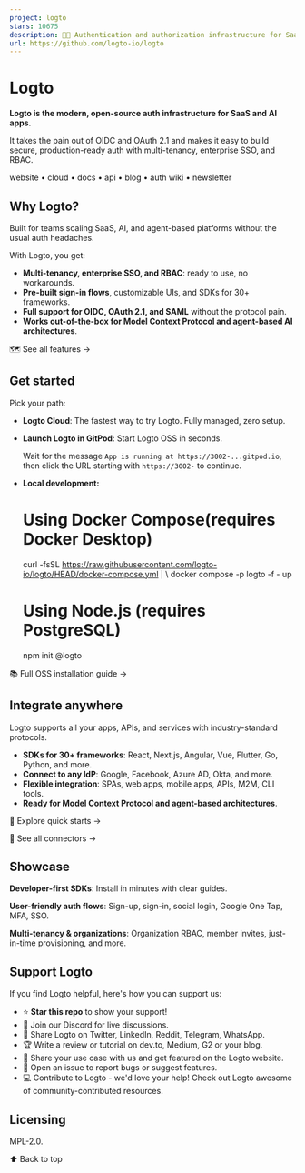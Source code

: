 ```yaml
---
project: logto
stars: 10675
description: 🧑‍🚀 Authentication and authorization infrastructure for SaaS and AI apps, built on OIDC and OAuth 2.1 with multi-tenancy, SSO, and RBAC.
url: https://github.com/logto-io/logto
---
```


Logto
=====

**Logto is the modern, open-source auth infrastructure for SaaS and AI apps.**

It takes the pain out of OIDC and OAuth 2.1 and makes it easy to build secure, production-ready auth with multi-tenancy, enterprise SSO, and RBAC.

website • cloud • docs • api • blog • auth wiki • newsletter

Why Logto?
----------

Built for teams scaling SaaS, AI, and agent-based platforms without the usual auth headaches.

With Logto, you get:

-   **Multi-tenancy, enterprise SSO, and RBAC**: ready to use, no workarounds.
-   **Pre-built sign-in flows**, customizable UIs, and SDKs for 30+ frameworks.
-   **Full support for OIDC, OAuth 2.1, and SAML** without the protocol pain.
-   **Works out-of-the-box for Model Context Protocol and agent-based AI architectures**.

🗺️ See all features →

Get started
-----------

Pick your path:

-   **Logto Cloud**: The fastest way to try Logto. Fully managed, zero setup.
    
-   **Launch Logto in GitPod**: Start Logto OSS in seconds.
    
    Wait for the message `App is running at https://3002-...gitpod.io`, then click the URL starting with `https://3002-` to continue.
    
-   **Local development:**
    
    # Using Docker Compose(requires Docker Desktop)
    curl -fsSL https://raw.githubusercontent.com/logto-io/logto/HEAD/docker-compose.yml | \\
    docker compose -p logto -f - up
    
    # Using Node.js (requires PostgreSQL)
    npm init @logto
    

📚 Full OSS installation guide →

Integrate anywhere
------------------

Logto supports all your apps, APIs, and services with industry-standard protocols.

-   **SDKs for 30+ frameworks**: React, Next.js, Angular, Vue, Flutter, Go, Python, and more.
-   **Connect to any IdP**: Google, Facebook, Azure AD, Okta, and more.
-   **Flexible integration**: SPAs, web apps, mobile apps, APIs, M2M, CLI tools.
-   **Ready for Model Context Protocol and agent-based architectures**.

🚀 Explore quick starts →

🔌 See all connectors →

Showcase
--------

**Developer-first SDKs**: Install in minutes with clear guides.

**User-friendly auth flows**: Sign-up, sign-in, social login, Google One Tap, MFA, SSO.

**Multi-tenancy & organizations**: Organization RBAC, member invites, just-in-time provisioning, and more.

Support Logto
-------------

If you find Logto helpful, here's how you can support us:

-   ⭐ **Star this repo** to show your support!
-   💬 Join our Discord for live discussions.
-   📢 Share Logto on Twitter, LinkedIn, Reddit, Telegram, WhatsApp.
-   🏆 Write a review or tutorial on dev.to, Medium, G2 or your blog.
-   💬 Share your use case with us and get featured on the Logto website.
-   🙋 Open an issue to report bugs or suggest features.
-   💻 Contribute to Logto - we'd love your help! Check out Logto awesome of community-contributed resources.

Licensing
---------

MPL-2.0.

⬆️ Back to top
